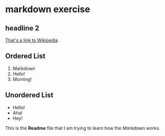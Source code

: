 # markdown exercise 

## headline 2

[That's a link to Wikipedia](https://www.wikipedia.org/)

## Ordered List

1. Markdown 
2. Hello!
3. Morning!

## Unordered List

- Hello!
- Aha!
- Hey!

This is the **Readme** file that I am trying to learn how the *Markdown* works. 



    